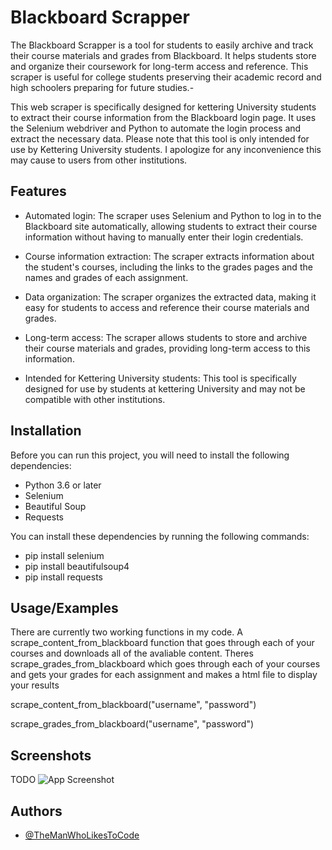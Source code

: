 
# Blackboard Scrapper


The Blackboard Scrapper is a tool for students to easily archive and track their course materials and grades from Blackboard. It helps students store and organize their coursework for long-term access and reference. This scraper is useful for college students preserving their academic record and high schoolers preparing for future studies.-

This web scraper is specifically designed for kettering University students to extract their course information from the Blackboard login page. It uses the Selenium webdriver and Python to automate the login process and extract the necessary data. Please note that this tool is only intended for use by Kettering University students. I apologize for any inconvenience this may cause to users from other institutions.
## Features

- Automated login: The scraper uses Selenium and Python to log in to the Blackboard site automatically, allowing students to extract their course information without having to manually enter their login credentials.

- Course information extraction: The scraper extracts information about the student's courses, including the links to the grades pages and the names and grades of each assignment.

- Data organization: The scraper organizes the extracted data, making it easy for students to access and reference their course materials and grades.

- Long-term access: The scraper allows students to store and archive their course materials and grades, providing long-term access to this information.

- Intended for Kettering University students: This tool is specifically designed for use by students at kettering University and may not be compatible with other institutions.


## Installation

Before you can run this project, you will need to install the following dependencies:

- Python 3.6 or later
- Selenium
- Beautiful Soup
- Requests

You can install these dependencies by running the following commands:

- pip install selenium
- pip install beautifulsoup4
- pip install requests

    
## Usage/Examples

There are currently two working functions in my code. A scrape_content_from_blackboard function that goes through each of your courses and downloads all of the avaliable content. Theres scrape_grades_from_blackboard which goes through each of your courses and gets your grades for each assignment and makes a html file to display your results

scrape_content_from_blackboard("username", "password")


scrape_grades_from_blackboard("username", "password")




## Screenshots

TODO
![App Screenshot](https://via.placeholder.com/468x300?text=App+Screenshot+Here)


## Authors

- [@TheManWhoLikesToCode](https://github.com/TheManWhoLikesToCode)



